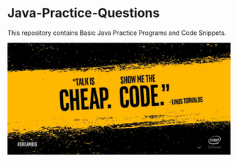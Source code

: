 # Java-Practice-Questions

This repository contains Basic Java Practice Programs and Code Snippets.

<p align="center">
  <img src="https://github.com/praptidevgun25/Basic-Java-Practice-Questions/blob/8ce500b025a227aff33a328ef40c435ea81625ea/img.jpg" />
</p>

